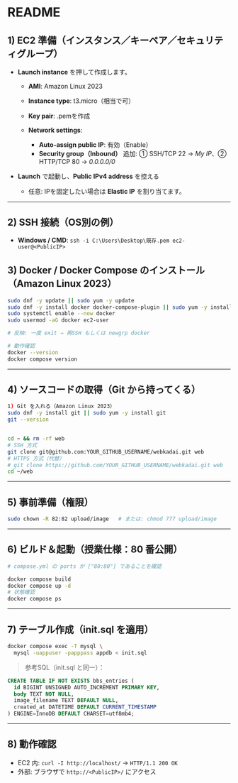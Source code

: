 # README
## 1) EC2 準備（インスタンス／キーペア／セキュリティグループ）

* **Launch instance** を押して作成します。

  * **AMI**: Amazon Linux 2023
  * **Instance type**: t3.micro（相当で可）
  * **Key pair**: .pemを作成
  * **Network settings**:

    * **Auto-assign public IP**: 有効（Enable）
    * **Security group（Inbound）** 追加: ① SSH/TCP 22 → *My IP*、② HTTP/TCP 80 → *0.0.0.0/0*
* **Launch** で起動し、**Public IPv4 address** を控える

  * 任意: IPを固定したい場合は **Elastic IP** を割り当てます。

---

## 2) SSH 接続（OS別の例）

* **Windows / CMD**: `ssh -i C:\Users\Desktop\既存.pem ec2-user@<PublicIP>`

## 3) Docker / Docker Compose のインストール（Amazon Linux 2023）

```bash
sudo dnf -y update || sudo yum -y update
sudo dnf -y install docker docker-compose-plugin || sudo yum -y install docker
sudo systemctl enable --now docker
sudo usermod -aG docker ec2-user

# 反映: 一度 exit → 再SSH もしくは newgrp docker

# 動作確認
docker --version
docker compose version
```

---

## 4) ソースコードの取得（Git から持ってくる）

```bash
1) Git を入れる（Amazon Linux 2023）
sudo dnf -y install git || sudo yum -y install git
git --version


cd ~ && rm -rf web
# SSH 方式
git clone git@github.com:YOUR_GITHUB_USERNAME/webkadai.git web
# HTTPS 方式（代替）
# git clone https://github.com/YOUR_GITHUB_USERNAME/webkadai.git web
cd ~/web
```

---

## 5) 事前準備（権限）

```bash
sudo chown -R 82:82 upload/image   # または: chmod 777 upload/image
```

---

## 6) ビルド＆起動（授業仕様：80 番公開）

```bash
# compose.yml の ports が ["80:80"] であることを確認

docker compose build
docker compose up -d
# 状態確認
docker compose ps
```

---

## 7) テーブル作成（init.sql を適用）

```bash
docker compose exec -T mysql \
  mysql -uappuser -papppass appdb < init.sql
```

> 参考SQL（init.sql と同一）：

```sql
CREATE TABLE IF NOT EXISTS bbs_entries (
  id BIGINT UNSIGNED AUTO_INCREMENT PRIMARY KEY,
  body TEXT NOT NULL,
  image_filename TEXT DEFAULT NULL,
  created_at DATETIME DEFAULT CURRENT_TIMESTAMP
) ENGINE=InnoDB DEFAULT CHARSET=utf8mb4;
```

---

## 8) 動作確認

* EC2 内: `curl -I http://localhost/` → `HTTP/1.1 200 OK`
* 外部: ブラウザで `http://<PublicIP>/` にアクセス
